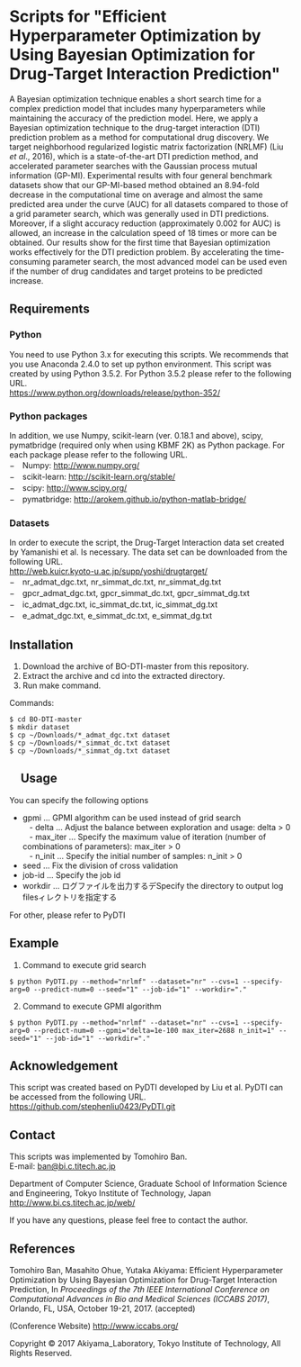 # Scripts for "Efficient Hyperparameter Optimization by Using Bayesian Optimization for Drug-Target Interaction Prediction"

A Bayesian optimization technique enables a short search time for a complex prediction model that includes many hyperparameters while maintaining the accuracy of the prediction model. Here, we apply a Bayesian optimization technique to the drug-target interaction (DTI) prediction problem as a method for computational drug discovery. We target neighborhood regularized logistic matrix factorization (NRLMF) (Liu _et al_., 2016), which is a state-of-the-art DTI prediction method, and accelerated parameter searches with the Gaussian process mutual information (GP-MI). Experimental results with four general benchmark datasets show that our GP-MI-based method obtained an 8.94-fold decrease in the computational time on average and almost the same predicted area under the curve (AUC) for all datasets compared to those of a grid parameter search, which was generally used in DTI predictions. Moreover, if a slight accuracy reduction (approximately 0.002 for AUC) is allowed, an increase in the calculation speed of 18 times or more can be obtained. Our results show for the first time that Bayesian optimization works effectively for the DTI prediction problem. By accelerating the time-consuming parameter search, the most advanced model can be used even if the number of drug candidates and target proteins to be predicted increase.


Requirements
------------

### Python
You need to use Python 3.x for executing this scripts. We recommends that you use Anaconda 2.4.0 to set up python environment. This script was created by using Python 3.5.2. For Python 3.5.2 please refer to the following URL.<br>
https://www.python.org/downloads/release/python-352/<br>

### Python packages
In addition, we use Numpy, scikit-learn (ver. 0.18.1 and above), scipy, pymatbridge (required only when using KBMF 2K) as Python package. For each package please refer to the following URL.<br>
−　Numpy: http://www.numpy.org/<br>
−　scikit-learn: http://scikit-learn.org/stable/<br>
−　scipy: http://www.scipy.org/<br>
−　pymatbridge: http://arokem.github.io/python-matlab-bridge/<br>

### Datasets
In order to execute the script, the Drug-Target Interaction data set created by Yamanishi et al. Is necessary. The data set can be downloaded from the following URL.<br>
http://web.kuicr.kyoto-u.ac.jp/supp/yoshi/drugtarget/<br>
−　nr_admat_dgc.txt, nr_simmat_dc.txt, nr_simmat_dg.txt<br>
−　gpcr_admat_dgc.txt, gpcr_simmat_dc.txt, gpcr_simmat_dg.txt<br>
−　ic_admat_dgc.txt, ic_simmat_dc.txt, ic_simmat_dg.txt<br>
−　e_admat_dgc.txt, e_simmat_dc.txt, e_simmat_dg.txt<br>

Installation
------------
1. Download the archive of BO-DTI-master from this repository.
2. Extract the archive and cd into the extracted directory.
3. Run make command.

Commands:

    $ cd BO-DTI-master
    $ mkdir dataset
    $ cp ~/Downloads/*_admat_dgc.txt dataset
    $ cp ~/Downloads/*_simmat_dc.txt dataset
    $ cp ~/Downloads/*_simmat_dg.txt dataset

    
Usage
-----
You can specify the following options<br>
- gpmi ... GPMI algorithm can be used instead of grid search<br>
    - delta ... Adjust the balance between exploration and usage: delta > 0<br>
    - max_iter ... Specify the maximum value of iteration (number of combinations of parameters): max_iter > 0<br>
    - n_init ... Specify the initial number of samples: n_init > 0<br>
- seed ... Fix the division of cross validation
- job-id ... Specify the job id
- workdir ... ログファイルを出力するデSpecify the directory to output log filesィレクトリを指定する

For other, please refer to PyDTI


Example
-------
1. Command to execute grid search
```shell
$ python PyDTI.py --method="nrlmf" --dataset="nr" --cvs=1 --specify-arg=0 --predict-num=0 --seed="1" --job-id="1" --workdir="."
```

2. Command to execute GPMI algorithm
```shell
$ python PyDTI.py --method="nrlmf" --dataset="nr" --cvs=1 --specify-arg=0 --predict-num=0 --gpmi="delta=1e-100 max_iter=2688 n_init=1" --seed="1" --job-id="1" --workdir="."
```

Acknowledgement
---------------
This script was created based on PyDTI developed by Liu et al. PyDTI can be accessed from the following URL.<br>
https://github.com/stephenliu0423/PyDTI.git<br>

Contact
-------
This scripts was implemented by Tomohiro Ban.<br>
E-mail: ban@bi.c.titech.ac.jp

Department of Computer Science, Graduate School of Information Science and Engineering, Tokyo Institute of Technology, Japan<br>
http://www.bi.cs.titech.ac.jp/web/

If you have any questions, please feel free to contact the author.

References
----------
Tomohiro Ban, Masahito Ohue, Yutaka Akiyama: Efficient Hyperparameter Optimization by Using Bayesian Optimization for Drug-Target Interaction Prediction, In _Proceedings of the 7th IEEE International Conference on Computational Advances in Bio and Medical Sciences (ICCABS 2017)_, Orlando, FL, USA, October 19-21, 2017. (accepted) 

(Conference Website) http://www.iccabs.org/


Copyright © 2017 Akiyama_Laboratory, Tokyo Institute of Technology, All Rights Reserved.  

